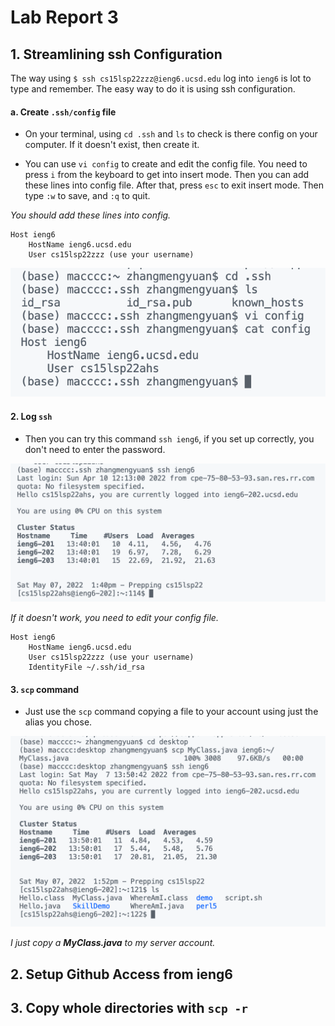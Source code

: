 # Lab Report 3

## 1. Streamlining ssh Configuration

The way using `$ ssh cs15lsp22zzz@ieng6.ucsd.edu` log into `ieng6` is lot to type and remember. The easy way to do it is using ssh configuration.

#### a. Create `.ssh/config` file
- On your terminal, using `cd .ssh` and `ls` to check is there config on your computer. If it doesn't exist, then create it. 

- You can use `vi config` to create and edit the config file. You need to press `i` from the keyboard to get into insert mode. Then you can add these lines into config file. After that, press `esc` to exit insert mode. Then type `:w` to save, and `:q` to quit.

*You should add these lines into config.*
```
Host ieng6
    HostName ieng6.ucsd.edu
    User cs15lsp22zzz (use your username)
```

![image](1-1.png)


#### 2. Log `ssh`
- Then you can try this command `ssh ieng6`, if you set up correctly, you don't need to enter the password.

![image](1-2.png)

*If it doesn't work, you need to edit your config file.*
```
Host ieng6
    HostName ieng6.ucsd.edu
    User cs15lsp22zzz (use your username)
    IdentityFile ~/.ssh/id_rsa
```


#### 3. `scp` command
- Just use the `scp` command copying a file to your account using just the alias you chose.

![image](1-3.png)

*I just copy a **MyClass.java** to my server account.*

## 2. Setup Github Access from ieng6


## 3. Copy whole directories with `scp -r`

